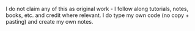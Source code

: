 I do not claim any of this as original work - I follow along tutorials, notes, books, etc. and credit where relevant. I do type my own code (no copy + pasting) and create my own notes.
